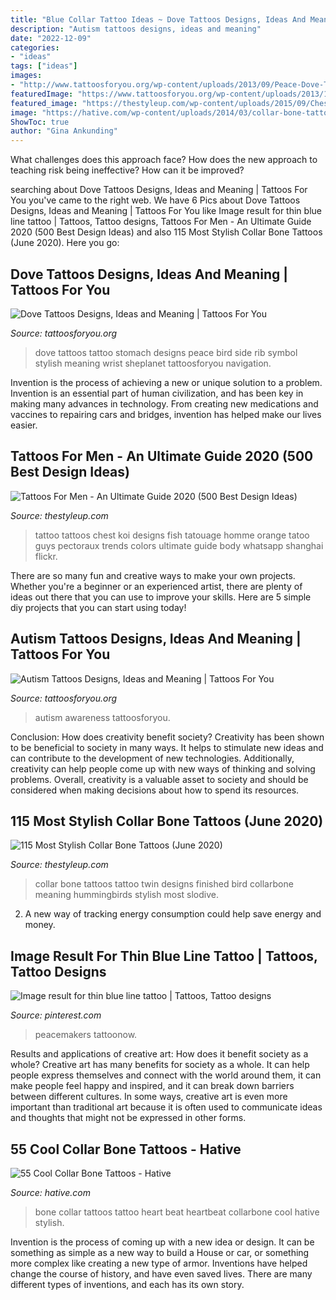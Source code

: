 ```yaml
---
title: "Blue Collar Tattoo Ideas ~ Dove Tattoos Designs, Ideas And Meaning"
description: "Autism tattoos designs, ideas and meaning"
date: "2022-12-09"
categories:
- "ideas"
tags: ["ideas"]
images:
- "http://www.tattoosforyou.org/wp-content/uploads/2013/09/Peace-Dove-Tattoos.jpg"
featuredImage: "https://www.tattoosforyou.org/wp-content/uploads/2013/11/Autism-Tattoos-768x1024.jpg"
featured_image: "https://thestyleup.com/wp-content/uploads/2015/09/Chest-Tattoos-for-Men-120.jpg"
image: "https://hative.com/wp-content/uploads/2014/03/collar-bone-tattoos/heart-beat-collar-bone-tattoo-50.jpg"
ShowToc: true
author: "Gina Ankunding"
---
```



What challenges does this approach face?
How does the new approach to teaching risk being ineffective? How can it be improved?

	

		
searching about Dove Tattoos Designs, Ideas and Meaning | Tattoos For You you've came to the right web. We have 6 Pics about Dove Tattoos Designs, Ideas and Meaning | Tattoos For You like Image result for thin blue line tattoo | Tattoos, Tattoo designs, Tattoos For Men - An Ultimate Guide 2020 (500 Best Design Ideas) and also 115 Most Stylish Collar Bone Tattoos (June 2020). Here you go:
		
    
## Dove Tattoos Designs, Ideas And Meaning | Tattoos For You

<img loading=lazy src="http://www.tattoosforyou.org/wp-content/uploads/2013/09/Peace-Dove-Tattoos.jpg" onerror="this.onerror=null;this.src='https://tse4.mm.bing.net/th?id=OIP.oJCu_DiX6wtCfrGpqFuZOQHaJ4&amp;pid=15.1';" alt="Dove Tattoos Designs, Ideas and Meaning | Tattoos For You">

_Source: tattoosforyou.org_

>dove tattoos tattoo stomach designs peace bird side rib symbol stylish meaning wrist sheplanet tattoosforyou navigation. 

	

Invention is the process of achieving a new or unique solution to a problem. Invention is an essential part of human civilization, and has been key in making many advances in technology. From creating new medications and vaccines to repairing cars and bridges, invention has helped make our lives easier.

    
## Tattoos For Men - An Ultimate Guide 2020 (500 Best Design Ideas)

<img loading=lazy src="https://thestyleup.com/wp-content/uploads/2015/09/Chest-Tattoos-for-Men-120.jpg" onerror="this.onerror=null;this.src='https://tse1.mm.bing.net/th?id=OIP.Ti1RppqYEdOyR8Cv7aj8dgHaLC&amp;pid=15.1';" alt="Tattoos For Men - An Ultimate Guide 2020 (500 Best Design Ideas)">

_Source: thestyleup.com_

>tattoo tattoos chest koi designs fish tatouage homme orange tatoo guys pectoraux trends colors ultimate guide body whatsapp shanghai flickr. 

	

There are so many fun and creative ways to make your own projects. Whether you're a beginner or an experienced artist, there are plenty of ideas out there that you can use to improve your skills. Here are 5 simple diy projects that you can start using today!

    
## Autism Tattoos Designs, Ideas And Meaning | Tattoos For You

<img loading=lazy src="https://www.tattoosforyou.org/wp-content/uploads/2013/11/Autism-Tattoos-768x1024.jpg" onerror="this.onerror=null;this.src='https://tse2.mm.bing.net/th?id=OIP.TpWUCNy9OKT0XMK7D-NnDAHaJ4&amp;pid=15.1';" alt="Autism Tattoos Designs, Ideas and Meaning | Tattoos For You">

_Source: tattoosforyou.org_

>autism awareness tattoosforyou. 

	

Conclusion: How does creativity benefit society?
Creativity has been shown to be beneficial to society in many ways. It helps to stimulate new ideas and can contribute to the development of new technologies. Additionally, creativity can help people come up with new ways of thinking and solving problems. Overall, creativity is a valuable asset to society and should be considered when making decisions about how to spend its resources.

    
## 115 Most Stylish Collar Bone Tattoos (June 2020)

<img loading=lazy src="https://thestyleup.com/wp-content/uploads/2015/03/finished-collar-bone-tattoo.jpg" onerror="this.onerror=null;this.src='https://tse1.mm.bing.net/th?id=OIP.dXr0YUoZXgzG2feAcSfY4AHaFj&amp;pid=15.1';" alt="115 Most Stylish Collar Bone Tattoos (June 2020)">

_Source: thestyleup.com_

>collar bone tattoos tattoo twin designs finished bird collarbone meaning hummingbirds stylish most slodive. 

	

2. A new way of tracking energy consumption could help save energy and money.

    
## Image Result For Thin Blue Line Tattoo | Tattoos, Tattoo Designs

<img loading=lazy src="https://i.pinimg.com/736x/09/3a/2c/093a2cec1ef8d11dcae357b80162bb75--thin-blue-lines-line-tattoos.jpg" onerror="this.onerror=null;this.src='https://tse4.mm.bing.net/th?id=OIP.jrkeX3BPtRKgDSKQ0NZdXQHaJ6&amp;pid=15.1';" alt="Image result for thin blue line tattoo | Tattoos, Tattoo designs">

_Source: pinterest.com_

>peacemakers tattoonow. 

	

Results and applications of creative art: How does it benefit society as a whole?
Creative art has many benefits for society as a whole. It can help people express themselves and connect with the world around them, it can make people feel happy and inspired, and it can break down barriers between different cultures. In some ways, creative art is even more important than traditional art because it is often used to communicate ideas and thoughts that might not be expressed in other forms.

    
## 55 Cool Collar Bone Tattoos - Hative

<img loading=lazy src="https://hative.com/wp-content/uploads/2014/03/collar-bone-tattoos/heart-beat-collar-bone-tattoo-50.jpg" onerror="this.onerror=null;this.src='https://tse2.mm.bing.net/th?id=OIP.IkGN6dL_WMow6ste0KU3IAHaHW&amp;pid=15.1';" alt="55 Cool Collar Bone Tattoos - Hative">

_Source: hative.com_

>bone collar tattoos tattoo heart beat heartbeat collarbone cool hative stylish. 

	

Invention is the process of coming up with a new idea or design. It can be something as simple as a new way to build a House or car, or something more complex like creating a new type of armor. Inventions have helped change the course of history, and have even saved lives. There are many different types of inventions, and each has its own story.

